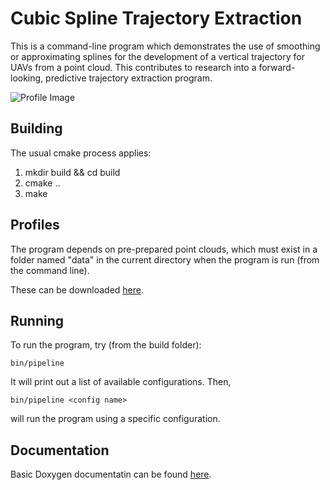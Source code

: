 # Cubic Spline Trajectory Extraction

This is a command-line program which demonstrates the use of smoothing or approximating splines for the development of a vertical trajectory for UAVs from a point cloud. This contributes to research into a forward-looking, predictive trajectory extraction program.

![Profile Image](http://dijital.ca/ftp/msc/traj_screenshot.png)

## Building

The usual cmake process applies:

1) mkdir build && cd build
2) cmake ..
3) make

## Profiles

The program depends on pre-prepared point clouds, which must exist in a folder named "data" in the current directory when the program is run (from the command line).

These can be downloaded [here](http://dijital.ca/ftp/msc/profiles.zip).

## Running

To run the program, try (from the build folder):

    bin/pipeline

It will print out a list of available configurations. Then,

    bin/pipeline <config name>

will run the program using a specific configuration.


## Documentation

Basic Doxygen documentatin can be found [here](http://dijital.ca/ftp/msc/traj_docs/index.html).